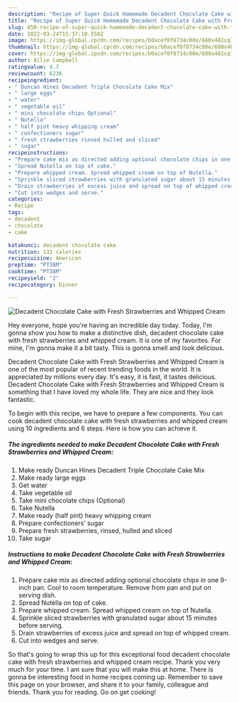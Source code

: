 ```yaml
---
description: "Recipe of Super Quick Homemade Decadent Chocolate Cake with Fresh Strawberries and Whipped Cream"
title: "Recipe of Super Quick Homemade Decadent Chocolate Cake with Fresh Strawberries and Whipped Cream"
slug: 850-recipe-of-super-quick-homemade-decadent-chocolate-cake-with-fresh-strawberries-and-whipped-cream
date: 2022-03-24T15:37:10.550Z
image: https://img-global.cpcdn.com/recipes/b0acef0f8734c00e/680x482cq70/decadent-chocolate-cake-with-fresh-strawberries-and-whipped-cream-recipe-main-photo.jpg
thumbnail: https://img-global.cpcdn.com/recipes/b0acef0f8734c00e/680x482cq70/decadent-chocolate-cake-with-fresh-strawberries-and-whipped-cream-recipe-main-photo.jpg
cover: https://img-global.cpcdn.com/recipes/b0acef0f8734c00e/680x482cq70/decadent-chocolate-cake-with-fresh-strawberries-and-whipped-cream-recipe-main-photo.jpg
author: Allie Campbell
ratingvalue: 4.7
reviewcount: 6236
recipeingredient:
- " Duncan Hines Decadent Triple Chocolate Cake Mix"
- " large eggs"
- " water"
- " vegetable oil"
- " mini chocolate chips Optional"
- " Nutella"
- " half pint heavy whipping cream"
- " confectioners sugar"
- " fresh strawberries rinsed hulled and sliced"
- " sugar"
recipeinstructions:
- "Prepare cake mix as directed adding optional chocolate chips in one 9-inch pan. Cool to room temperature. Remove from pan and put on serving dish."
- "Spread Nutella on top of cake."
- "Prepare whipped cream. Spread whipped cream on top of Nutella."
- "Sprinkle sliced strawberries with granulated sugar about 15 minutes before serving."
- "Drain strawberries of excess juice and spread on top of whipped cream."
- "Cut into wedges and serve."
categories:
- Recipe
tags:
- decadent
- chocolate
- cake

katakunci: decadent chocolate cake 
nutrition: 132 calories
recipecuisine: American
preptime: "PT38M"
cooktime: "PT38M"
recipeyield: "2"
recipecategory: Dinner

---
```



![Decadent Chocolate Cake with Fresh Strawberries and Whipped Cream](https://img-global.cpcdn.com/recipes/b0acef0f8734c00e/680x482cq70/decadent-chocolate-cake-with-fresh-strawberries-and-whipped-cream-recipe-main-photo.jpg)

Hey everyone, hope you're having an incredible day today. Today, I'm gonna show you how to make a distinctive dish, decadent chocolate cake with fresh strawberries and whipped cream. It is one of my favorites. For mine, I'm gonna make it a bit tasty. This is gonna smell and look delicious.



Decadent Chocolate Cake with Fresh Strawberries and Whipped Cream is one of the most popular of recent trending foods in the world. It is appreciated by millions every day. It's easy, it is fast, it tastes delicious. Decadent Chocolate Cake with Fresh Strawberries and Whipped Cream is something that I have loved my whole life. They are nice and they look fantastic.


To begin with this recipe, we have to prepare a few components. You can cook decadent chocolate cake with fresh strawberries and whipped cream using 10 ingredients and 6 steps. Here is how you can achieve it.

<!--inarticleads1-->

##### The ingredients needed to make Decadent Chocolate Cake with Fresh Strawberries and Whipped Cream:

1. Make ready  Duncan Hines Decadent Triple Chocolate Cake Mix
1. Make ready  large eggs
1. Get  water
1. Take  vegetable oil
1. Take  mini chocolate chips (Optional)
1. Take  Nutella
1. Make ready  (half pint) heavy whipping cream
1. Prepare  confectioners’ sugar
1. Prepare  fresh strawberries, rinsed, hulled and sliced
1. Take  sugar




<!--inarticleads2-->

##### Instructions to make Decadent Chocolate Cake with Fresh Strawberries and Whipped Cream:

1. Prepare cake mix as directed adding optional chocolate chips in one 9-inch pan. Cool to room temperature. Remove from pan and put on serving dish.
1. Spread Nutella on top of cake.
1. Prepare whipped cream. Spread whipped cream on top of Nutella.
1. Sprinkle sliced strawberries with granulated sugar about 15 minutes before serving.
1. Drain strawberries of excess juice and spread on top of whipped cream.
1. Cut into wedges and serve.




So that's going to wrap this up for this exceptional food decadent chocolate cake with fresh strawberries and whipped cream recipe. Thank you very much for your time. I am sure that you will make this at home. There is gonna be interesting food in home recipes coming up. Remember to save this page on your browser, and share it to your family, colleague and friends. Thank you for reading. Go on get cooking!
